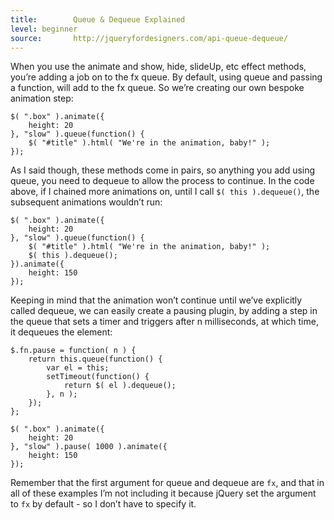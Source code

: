 ```yaml
---
title:        Queue & Dequeue Explained
level: beginner
source:       http://jqueryfordesigners.com/api-queue-dequeue/
---
```


When you use the animate and show, hide, slideUp, etc effect methods, you’re
adding a job on to the fx queue. By default, using queue and passing a function,
will add to the fx queue. So we’re creating our own bespoke animation step:

```
$( ".box" ).animate({
	height: 20
}, "slow" ).queue(function() {
	$( "#title" ).html( "We're in the animation, baby!" );
});
```

As I said though, these methods come in pairs, so anything you add using queue,
you need to dequeue to allow the process to continue. In the code above, if I
chained more animations on, until I call `$( this ).dequeue()`, the subsequent
animations wouldn’t run:

```
$( ".box" ).animate({
	height: 20
}, "slow" ).queue(function() {
	$( "#title" ).html( "We're in the animation, baby!" );
	$( this ).dequeue();
}).animate({
	height: 150
});
```

Keeping in mind that the animation won’t continue until we’ve explicitly called
dequeue, we can easily create a pausing plugin, by adding a step in the queue
that sets a timer and triggers after n milliseconds, at which time, it dequeues
the element:

```
$.fn.pause = function( n ) {
	return this.queue(function() {
		var el = this;
		setTimeout(function() {
			return $( el ).dequeue();
		}, n );
	});
};

$( ".box" ).animate({
	height: 20
}, "slow" ).pause( 1000 ).animate({
	height: 150
});
```


Remember that the first argument for queue and dequeue are `fx`, and that in
all of these examples I’m not including it because jQuery set the argument to `fx` by default - so I don’t have to specify it.
